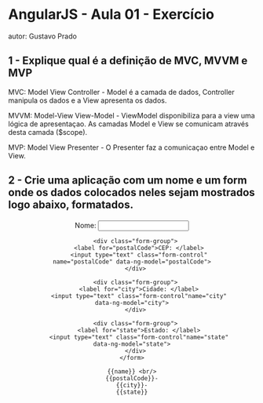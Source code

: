 # AngularJS - Aula 01 - Exercício
autor: Gustavo Prado

## 1 - Explique qual é a definição de MVC, MVVM e MVP

MVC: Model View Controller - Model é a camada de dados, Controller manipula os dados
e a View apresenta os dados.

MVVM: Model-View View-Model - ViewModel disponibiliza para a view uma lógica de
apresentaçao. As camadas Model e View se comunicam através desta camada ($scope).

MVP: Model View Presenter - O Presenter faz a comunicaçao entre Model e View.

## 2 - Crie uma aplicação com um nome e um form onde os dados colocados neles sejam mostrados logo abaixo, formatados.

<!DOCTYPE html>
<html lang="pt-br">
<head>
  <meta charset="utf-8">
  <script src="https://ajax.googleapis.com/ajax/libs/angularjs/1.5.5/angular.min.js"></script>
  <link rel="stylesheet" href="https://maxcdn.bootstrapcdn.com/bootstrap/3.3.6/css/bootstrap.min.css" integrity="sha384-1q8mTJOASx8j1Au+a5WDVnPi2lkFfwwEAa8hDDdjZlpLegxhjVME1fgjWPGmkzs7" crossorigin="anonymous">
  <title>Exercício 01 - AngularJS</title>

  <style>
    .jumbotron{
      width: 400px;
      text-align: center;
      margin-top: 20px;
      margin-left: auto;
      margin-right: auto;
    }
  </style>

  <script>
    angular.module("BeMEAN", []);
  </script>
</head>
<body data-ng-app="BeMEAN">
  <div class="jumbotron">
    <form>
      <div class="form-group">
        <label for="name">Nome: </label>
        <input type="text" class="form-control" name="name" data-ng-model="name">
      </div>

      <div class="form-group">
        <label for="postalCode">CEP: </label>
        <input type="text" class="form-control" name="postalCode" data-ng-model="postalCode">
      </div>

      <div class="form-group">
        <label for="city">Cidade: </label>
        <input type="text" class="form-control"name="city" data-ng-model="city">
      </div>

      <div class="form-group">
        <label for="state">Estado: </label>
        <input type="text" class="form-control"name="state" data-ng-model="state">
      </div>
    </form>

    {{name}} <br/>
    {{postalCode}}-
    {{city}}-
    {{state}}

  </div>

</body>
</html>
